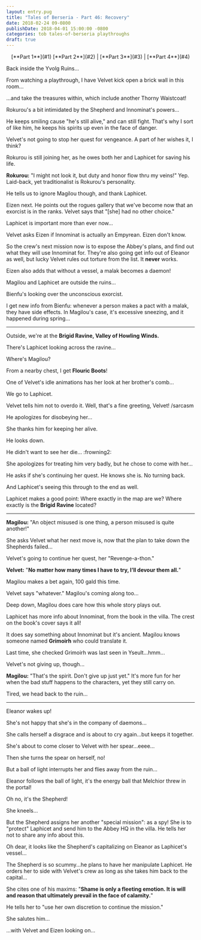 ```yaml
---
layout: entry.pug
title: "Tales of Berseria - Part 46: Recovery"
date: 2018-02-24 09-0800
publishDate: 2018-04-01 15:00:00 -0800
categories: tob tales-of-berseria playthroughs
draft: true
---
```


<p style="text-align: center;">[**Part 1**](#1) [**Part 2**](#2) | [**Part 3**](#3) | [**Part 4**](#4)</p>

<a name="1"></a>

Back inside the Yvolg Ruins...

From watching a playthrough, I have Velvet kick open a brick wall in this room...

...and take the treasures within, which include another Thorny Waistcoat!

Rokurou's a bit intimidated by the Shepherd and Innominat's powers...

He keeps smiling cause "he's still alive," and can still fight. That's why I sort of like him, he keeps his spirits up even in the face of danger.

Velvet's not going to stop her quest for vengeance. A part of her wishes it, I think?

Rokurou is still joining her, as he owes both her and Laphicet for saving his life.

**Rokurou:** "I might not look it, but duty and honor flow thru my veins!" Yep. Laid-back, yet traditionalist is Rokurou's personality.

He tells us to ignore Magilou though, and thank Laphicet.

Eizen next. He points out the rogues gallery that we've become now that an exorcist is in the ranks. Velvet says that "[she] had no other choice."

Laphicet is important more than ever now...

Velvet asks Eizen if Innominat is actually an Empyrean. Eizen don't know.

So the crew's next mission now is to expose the Abbey's plans, and find out what they will use Innominat for. They're also going get info out of Eleanor as well, but lucky Velvet rules out torture from the list. It **never** works. 

Eizen also adds that without a vessel, a malak becomes a daemon!

Magilou and Laphicet are outside the ruins...

Bienfu's looking over the unconscious exorcist.

I get new info from Bienfu: whenever a person makes a pact with a malak, they have side effects. In Magilou's case, it's excessive sneezing, and it happened during spring...

<a name="2"></a>

---

Outside, we're at the **Brigid Ravine, Valley of Howling Winds.**

There's Laphicet looking across the ravine...

Where's Magilou?

From a nearby chest, I get **Flouric Boots**!

One of Velvet's idle animations has her look at her brother's comb...

We go to Laphicet.

Velvet tells him not to overdo it. Well, that's a fine greeting, Velvet! /sarcasm

He apologizes for disobeying her...

She thanks him for keeping her alive.

He looks down.

He didn't want to see her die... :frowning2:

She apologizes for treating him very badly, but he chose to come with her...

He asks if she's continuing her quest. He knows she is. No turning back.

And Laphicet's seeing this through to the end as well.

Laphicet makes a good point: Where exactly in the map are we? Where exactly is the **Brigid Ravine** located?

<a name="3"></a>

---

**Magilou:** "An object misused is one thing, a person misused is quite another!"

She asks Velvet what her next move is, now that the plan to take down the Shepherds failed...

Velvet's going to continue her quest, her "Revenge-a-thon."

**Velvet:** "**No matter how many times I have to try, I’ll devour them all.**"

Magilou makes a bet again, 100 gald this time.

Velvet says "whatever." Magilou's coming along too...

Deep down, Magilou does care how this whole story plays out.

Laphicet has more info about Innominat, from the book in the villa. The crest on the book's cover says it all!

It does say something about Innominat but it's ancient. Magilou knows someone named **Grimoirh** who could translate it.

Last time, she checked Grimoirh was last seen in Yseult...hmm...

Velvet's not giving up, though...

**Magilou:** "That's the spirit. Don't give up just yet." It's more fun for her when the bad stuff happens to the characters, yet they still carry on.

Tired, we head back to the ruin...

<a name="4"></a>

---

Eleanor wakes up!

She's not happy that she's in the company of daemons...

She calls herself a disgrace and is about to cry again...but keeps it together.

She's about to come closer to Velvet with her spear...eeee...

Then she turns the spear on herself, no!

But a ball of light interrupts her and flies away from the ruin...

Eleanor follows the ball of light, it's the energy ball that Melchior threw in the portal!

Oh no, it's the Shepherd!

She kneels...

But the Shepherd assigns her another "special mission": as a spy! She is to "protect" Laphicet and send him to the Abbey HQ in the villa. He tells her not to share any info about this.

Oh dear, it looks like the Shepherd's capitalizing on Eleanor as Laphicet's vessel...

The Shepherd is so scummy...he plans to have her manipulate Laphicet. He orders her to side with Velvet's crew as long as she takes him back to the capital...

She cites one of his maxims: "**Shame is only a fleeting emotion. It is will and reason that ultimately prevail in the face of calamity.**"

He tells her to "use her own discretion to continue the mission."

She salutes him... 

...with Velvet and Eizen looking on...
